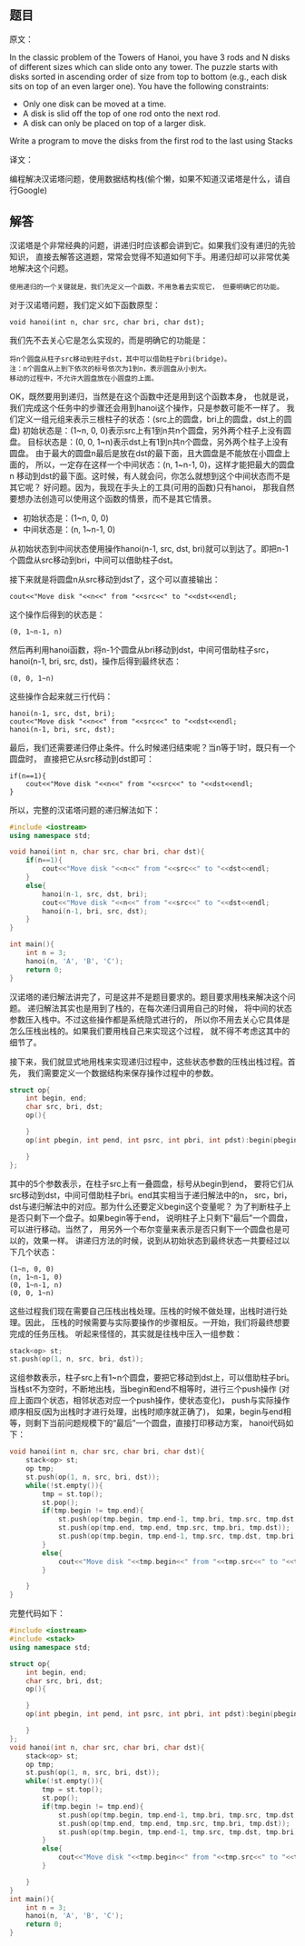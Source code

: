 ## 题目

原文：

In the classic problem of the Towers of Hanoi, you have 3 rods and N disks of different sizes which can slide onto any tower. The puzzle starts with disks sorted in ascending order of size from top to bottom (e.g., each disk sits on top of an even larger one). You have the following constraints:

- Only one disk can be moved at a time.
- A disk is slid off the top of one rod onto the next rod.
- A disk can only be placed on top of a larger disk.

Write a program to move the disks from the first rod to the last using Stacks

译文：

编程解决汉诺塔问题，使用数据结构栈(偷个懒，如果不知道汉诺塔是什么，请自行Google)

## 解答

汉诺塔是个非常经典的问题，讲递归时应该都会讲到它。如果我们没有递归的先验知识， 直接去解答这道题，常常会觉得不知道如何下手。用递归却可以非常优美地解决这个问题。

`使用递归的一个关键就是，我们先定义一个函数，不用急着去实现它， 但要明确它的功能。`

对于汉诺塔问题，我们定义如下函数原型：

```
void hanoi(int n, char src, char bri, char dst);

```

我们先不去关心它是怎么实现的，而是明确它的功能是：

```
将n个圆盘从柱子src移动到柱子dst，其中可以借助柱子bri(bridge)。
注：n个圆盘从上到下依次的标号依次为1到n，表示圆盘从小到大。
移动的过程中，不允许大圆盘放在小圆盘的上面。

```

OK，既然要用到递归，当然是在这个函数中还是用到这个函数本身， 也就是说，我们完成这个任务中的步骤还会用到hanoi这个操作，只是参数可能不一样了。 我们定义一组元组来表示三根柱子的状态：(src上的圆盘，bri上的圆盘，dst上的圆盘) 初始状态是：(1~n, 0, 0)表示src上有1到n共n个圆盘，另外两个柱子上没有圆盘。 目标状态是：(0, 0, 1~n)表示dst上有1到n共n个圆盘，另外两个柱子上没有圆盘。 由于最大的圆盘n最后是放在dst的最下面，且大圆盘是不能放在小圆盘上面的， 所以，一定存在这样一个中间状态：(n, 1~n-1, 0)，这样才能把最大的圆盘n 移动到dst的最下面。这时候，有人就会问，你怎么就想到这个中间状态而不是其它呢？ 好问题。因为，我现在手头上的工具(可用的函数)只有hanoi， 那我自然要想办法创造可以使用这个函数的情景，而不是其它情景。

- 初始状态是：(1~n, 0, 0)
- 中间状态是：(n, 1~n-1, 0)

从初始状态到中间状态使用操作hanoi(n-1, src, dst, bri)就可以到达了。即把n-1 个圆盘从src移动到bri，中间可以借助柱子dst。

接下来就是将圆盘n从src移动到dst了，这个可以直接输出：

```
cout<<"Move disk "<<n<<" from "<<src<<" to "<<dst<<endl;

```

这个操作后得到的状态是：

```
(0, 1~n-1, n)

```

然后再利用hanoi函数，将n-1个圆盘从bri移动到dst，中间可借助柱子src， hanoi(n-1, bri, src, dst)，操作后得到最终状态：

```
(0, 0, 1~n)

```

这些操作合起来就三行代码：

```
hanoi(n-1, src, dst, bri);
cout<<"Move disk "<<n<<" from "<<src<<" to "<<dst<<endl;
hanoi(n-1, bri, src, dst);

```

最后，我们还需要递归停止条件。什么时候递归结束呢？当n等于1时，既只有一个圆盘时， 直接把它从src移动到dst即可：

```
if(n==1){
	cout<<"Move disk "<<n<<" from "<<src<<" to "<<dst<<endl;
}

```

所以，完整的汉诺塔问题的递归解法如下：

```cpp
#include <iostream>
using namespace std;

void hanoi(int n, char src, char bri, char dst){
	if(n==1){
		cout<<"Move disk "<<n<<" from "<<src<<" to "<<dst<<endl;
	}
	else{
		hanoi(n-1, src, dst, bri);
		cout<<"Move disk "<<n<<" from "<<src<<" to "<<dst<<endl;
		hanoi(n-1, bri, src, dst);
	}
}

int main(){
	int n = 3;
	hanoi(n, 'A', 'B', 'C');
	return 0;
}

```

汉诺塔的递归解法讲完了，可是这并不是题目要求的。题目要求用栈来解决这个问题。 递归解法其实也是用到了栈的，在每次递归调用自己的时候， 将中间的状态参数压入栈中。不过这些操作都是系统隐式进行的， 所以你不用去关心它具体是怎么压栈出栈的。如果我们要用栈自己来实现这个过程， 就不得不考虑这其中的细节了。

接下来，我们就显式地用栈来实现递归过程中，这些状态参数的压栈出栈过程。首先， 我们需要定义一个数据结构来保存操作过程中的参数。

```cpp
struct op{
	int begin, end;
	char src, bri, dst;
	op(){

	}
	op(int pbegin, int pend, int psrc, int pbri, int pdst):begin(pbegin), end(pend), src(psrc), bri(pbri), dst(pdst){

	}
};

```

其中的5个参数表示，在柱子src上有一叠圆盘，标号从begin到end， 要将它们从src移动到dst，中间可借助柱子bri。end其实相当于递归解法中的n， src，bri，dst与递归解法中的对应。那为什么还要定义begin这个变量呢？ 为了判断柱子上是否只剩下一个盘子。如果begin等于end， 说明柱子上只剩下“最后”一个圆盘，可以进行移动。当然了， 用另外一个布尔变量来表示是否只剩下一个圆盘也是可以的，效果一样。 讲递归方法的时候，说到从初始状态到最终状态一共要经过以下几个状态：

```
(1~n, 0, 0)
(n, 1~n-1, 0)
(0, 1~n-1, n)
(0, 0, 1~n)

```

这些过程我们现在需要自己压栈出栈处理。压栈的时候不做处理，出栈时进行处理。因此， 压栈的时候需要与实际要操作的步骤相反。一开始，我们将最终想要完成的任务压栈。 听起来怪怪的，其实就是往栈中压入一组参数：

```cpp
stack<op> st;
st.push(op(1, n, src, bri, dst));

```

这组参数表示，柱子src上有1~n个圆盘，要把它移动到dst上，可以借助柱子bri。 当栈st不为空时，不断地出栈，当begin和end不相等时，进行三个push操作 (对应上面四个状态，相邻状态对应一个push操作，使状态变化)， push与实际操作顺序相反(因为出栈时才进行处理，出栈时顺序就正确了)， 如果，begin与end相等，则剩下当前问题规模下的“最后”一个圆盘，直接打印移动方案， hanoi代码如下：

```cpp
void hanoi(int n, char src, char bri, char dst){
	stack<op> st;
	op tmp;
	st.push(op(1, n, src, bri, dst));
	while(!st.empty()){
		tmp = st.top();
		st.pop();
		if(tmp.begin != tmp.end){
			st.push(op(tmp.begin, tmp.end-1, tmp.bri, tmp.src, tmp.dst));
			st.push(op(tmp.end, tmp.end, tmp.src, tmp.bri, tmp.dst));
			st.push(op(tmp.begin, tmp.end-1, tmp.src, tmp.dst, tmp.bri));
		}
		else{
			cout<<"Move disk "<<tmp.begin<<" from "<<tmp.src<<" to "<<tmp.dst<<endl;
		}

	}
}

```

完整代码如下：

```cpp
#include <iostream>
#include <stack>
using namespace std;

struct op{
	int begin, end;
	char src, bri, dst;
	op(){

	}
	op(int pbegin, int pend, int psrc, int pbri, int pdst):begin(pbegin), end(pend), src(psrc), bri(pbri), dst(pdst){

	}
};
void hanoi(int n, char src, char bri, char dst){
	stack<op> st;
	op tmp;
	st.push(op(1, n, src, bri, dst));
	while(!st.empty()){
		tmp = st.top();
		st.pop();
		if(tmp.begin != tmp.end){
			st.push(op(tmp.begin, tmp.end-1, tmp.bri, tmp.src, tmp.dst));
			st.push(op(tmp.end, tmp.end, tmp.src, tmp.bri, tmp.dst));
			st.push(op(tmp.begin, tmp.end-1, tmp.src, tmp.dst, tmp.bri));
		}
		else{
			cout<<"Move disk "<<tmp.begin<<" from "<<tmp.src<<" to "<<tmp.dst<<endl;
		}

	}
}
int main(){
	int n = 3;
	hanoi(n, 'A', 'B', 'C');
	return 0;
}

```

